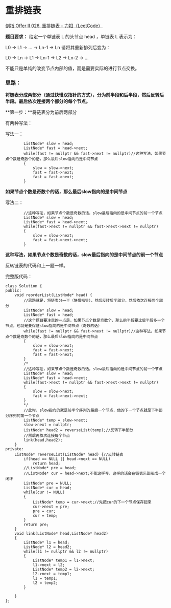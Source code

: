 # 重排链表

[剑指 Offer II 026. 重排链表 - 力扣（LeetCode）](https://leetcode.cn/problems/LGjMqU/)

**题目要求：** 给定一个单链表 L 的头节点 head ，单链表 L 表示为：

 L0 → L1 → … → Ln-1 → Ln 
请将其重新排列后变为：

L0 → Ln → L1 → Ln-1 → L2 → Ln-2 → …

不能只是单纯的改变节点内部的值，而是需要实际的进行节点交换。

### 思路：

**将链表分成两部分（通过快慢双指针的方式），分为前半段和后半段，然后反转后半段。最后依次连接两个部分的每个节点。**

**第一步：**将链表分为前后两部分

有两种写法：

写法一：

```
		ListNode* slow = head;
        ListNode* fast = head->next;
        while(fast != nullptr && fast->next != nullptr)//这种写法，如果节点个数是奇数个的话，那么最后slow指向的是中间节点
        {
            slow = slow->next;
            fast = fast->next;
            fast = fast->next;
        }
```

**如果节点个数是奇数个的话，那么最后slow指向的是中间节点**

写法二：

```
		//这种写法，如果节点个数是奇数的话，slow最后指向的是中间节点的前一个节点
        ListNode* slow = head;
        ListNode* fast = head->next;
        while(fast->next != nullptr && fast->next->next != nullptr)
        {
            slow = slow->next;
            fast = fast->next->next;
        }
```

**这种写法，如果节点个数是奇数的话，slow最后指向的是中间节点的前一个节点**

反转链表的代码和上一题一样。



完整版代码：

```
class Solution {
public:
    void reorderList(ListNode* head) {
        //思路就是，将链表分一半（快慢指针），然后反转后半部分，然后依次连接两个部分
        ListNode* slow = head;
        ListNode* fast = head;
        //这个题目要注意的一点是，如果节点个数是奇数个，那么前半段要比后半段多一个节点，也就是要保证slow指向的是中间节点（奇数的话）
        while(fast != nullptr && fast->next != nullptr)//这种写法，如果节点个数是奇数个的话，那么最后slow指向的是中间节点
        {
            slow = slow->next;
            fast = fast->next;
            fast = fast->next;
        }
        /*
        //这种写法，如果节点个数是奇数的话，slow最后指向的是中间节点的前一个节点
        ListNode* slow = head;
        ListNode* fast = head->next;
        while(fast->next != nullptr && fast->next->next != nullptr)
        {
            slow = slow->next;
            fast = fast->next->next;
        }
        */
        //此时，slow指向的就是前半个序列的最后一个节点，他的下一个节点就是下半部分序列的第一个节点
        ListNode* temp = slow->next;
        slow->next = nullptr;
        ListNode* head2 = reverseList(temp);//反转下半部分
        //然后再依次连接每个节点
        link(head,head2);
    }
private:
    ListNode* reverseList(ListNode* head) {//反转链表
        if(head == NULL || head->next == NULL)
            return head;
        //ListNode* pre = head;
        //ListNode* cur = head->next;不能这样写，这样的话会在链表头部形成一个闭环
        ListNode* pre = NULL;
        ListNode* cur = head;
        while(cur != NULL)
        {
            ListNode* temp = cur->next;//先把cur的下一个节点保存起来
            cur->next = pre;
            pre = cur;
            cur = temp;
        }
        return pre;
    }
    void link(ListNode* head,ListNode* head2)
    {
        ListNode* l1 = head;
        ListNode* l2 = head2;
        while(l1 != nullptr && l2 != nullptr)
        {
            ListNode* temp1 = l1->next;
            l1->next = l2;
            ListNode* temp2 = l2->next;
            l2->next = temp1;
            l1 = temp1;
            l2 = temp2;
        }
        
    }
};
```

